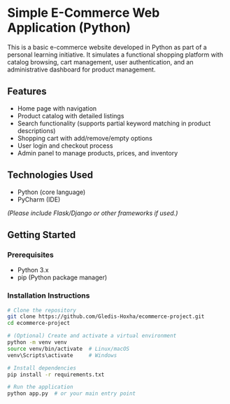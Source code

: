 # Simple E-Commerce Web Application (Python)

This is a basic e-commerce website developed in Python as part of a personal learning initiative. It simulates a functional shopping platform with catalog browsing, cart management, user authentication, and an administrative dashboard for product management.

## Features

- Home page with navigation
- Product catalog with detailed listings
- Search functionality (supports partial keyword matching in product descriptions)
- Shopping cart with add/remove/empty options
- User login and checkout process
- Admin panel to manage products, prices, and inventory

## Technologies Used

- Python (core language)
- PyCharm (IDE)

*(Please include Flask/Django or other frameworks if used.)*

## Getting Started

### Prerequisites

- Python 3.x
- pip (Python package manager)
  
### Installation Instructions

```bash
# Clone the repository
git clone https://github.com/Gledis-Hoxha/ecommerce-project.git
cd ecommerce-project

# (Optional) Create and activate a virtual environment
python -m venv venv
source venv/bin/activate  # Linux/macOS
venv\Scripts\activate     # Windows

# Install dependencies
pip install -r requirements.txt

# Run the application
python app.py  # or your main entry point
